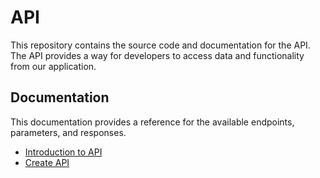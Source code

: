 # API

This repository contains the source code and documentation for the API. The API provides a way for developers to access data and functionality from our application.

## Documentation

This documentation provides a reference for the available endpoints, parameters, and responses.

- [Introduction to API](./api.md)
- [Create API](./creating.api.md)

